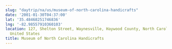 ```yaml
---
slug: "daytrip/na/us/museum-of-north-carolina-handicrafts"
date: '2001-01-30T04:37:00'
lat: '35.48468251746836'
lng: '-82.98557910360103'
location: 127, Shelton Street, Waynesville, Haywood County, North Carolina, 28786,
  United States
title: Museum of North Carolina Handicrafts
---
```




